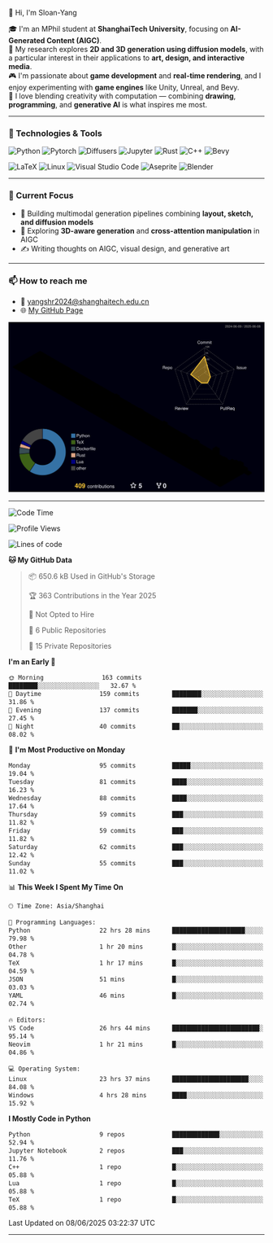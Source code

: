 👋 Hi, I'm Sloan-Yang

🎓 I'm an MPhil student at **ShanghaiTech University**, focusing on **AI-Generated Content (AIGC)**.  
🧠 My research explores **2D and 3D generation using diffusion models**, with a particular interest in their applications to **art, design, and interactive media**.  
🎮 I'm passionate about **game development** and **real-time rendering**, and I enjoy experimenting with **game engines** like Unity, Unreal, and Bevy.  
🎨 I love blending creativity with computation — combining **drawing**, **programming**, and **generative AI** is what inspires me most.

---

### 🧰 Technologies & Tools

![Python](https://img.shields.io/badge/python-%233776AB.svg?style=for-the-badge&logo=python&logoColor=white)
![Pytorch](https://img.shields.io/badge/pytorch-%23EE4C2C.svg?style=for-the-badge&logo=pytorch&logoColor=white)
![Diffusers](https://img.shields.io/badge/diffusers-HuggingFace-yellow?style=for-the-badge&logo=huggingface&logoColor=black)
![Jupyter](https://img.shields.io/badge/Jupyter-%23F37626.svg?style=for-the-badge&logo=Jupyter&logoColor=white)
![Rust](https://img.shields.io/badge/Rust-%23000000.svg?style=for-the-badge&logo=rust&logoColor=white)
![C++](https://img.shields.io/badge/C++-%2300599C.svg?style=for-the-badge&logo=c%2B%2B&logoColor=white)
![Bevy](https://img.shields.io/badge/Bevy-000000.svg?style=for-the-badge&logo=bevy&logoColor=white)

![LaTeX](https://img.shields.io/badge/LaTeX-47A141?style=for-the-badge&logo=latex&logoColor=white)
![Linux](https://img.shields.io/badge/Linux-FCC624?style=for-the-badge&logo=linux&logoColor=black)
![Visual Studio Code](https://img.shields.io/badge/VSCode-0078d7.svg?style=for-the-badge&logo=visual-studio-code&logoColor=white)
![Aseprite](https://img.shields.io/badge/Aseprite-FFFFFF?style=for-the-badge&logo=Aseprite&logoColor=%237D929E)
![Blender](https://img.shields.io/badge/Blender-F5792A?style=for-the-badge&logo=blender&logoColor=white)

---

### 🔭 Current Focus

- 🎨 Building multimodal generation pipelines combining **layout, sketch, and diffusion models**
- 🧪 Exploring **3D-aware generation** and **cross-attention manipulation** in AIGC
- ✍️ Writing thoughts on AIGC, visual design, and generative art

---

### 📫 How to reach me

- 📧 <a href="mailto:yangshr2024@shanghaitech.edu.cn">yangshr2024@shanghaitech.edu.cn</a>
- 🌐 [My GitHub Page](https://sloan-yang.github.io)  



![3D Profile](https://raw.githubusercontent.com/Sloan-Yang/Sloan-Yang/main/profile-3d-contrib/profile-night-rainbow.svg)

---


<!--START_SECTION:waka-->
![Code Time](http://img.shields.io/badge/Code%20Time-182%20hrs%2026%20mins-blue)

![Profile Views](http://img.shields.io/badge/Profile%20Views-20-blue)

![Lines of code](https://img.shields.io/badge/From%20Hello%20World%20I%27ve%20Written-1.9%20million%20lines%20of%20code-blue)

**🐱 My GitHub Data** 

> 📦 650.6 kB Used in GitHub's Storage 
 > 
> 🏆 363 Contributions in the Year 2025
 > 
> 🚫 Not Opted to Hire
 > 
> 📜 6 Public Repositories 
 > 
> 🔑 15 Private Repositories 
 > 
**I'm an Early 🐤** 

```text
🌞 Morning                163 commits         ████████░░░░░░░░░░░░░░░░░   32.67 % 
🌆 Daytime                159 commits         ████████░░░░░░░░░░░░░░░░░   31.86 % 
🌃 Evening                137 commits         ███████░░░░░░░░░░░░░░░░░░   27.45 % 
🌙 Night                  40 commits          ██░░░░░░░░░░░░░░░░░░░░░░░   08.02 % 
```
📅 **I'm Most Productive on Monday** 

```text
Monday                   95 commits          █████░░░░░░░░░░░░░░░░░░░░   19.04 % 
Tuesday                  81 commits          ████░░░░░░░░░░░░░░░░░░░░░   16.23 % 
Wednesday                88 commits          ████░░░░░░░░░░░░░░░░░░░░░   17.64 % 
Thursday                 59 commits          ███░░░░░░░░░░░░░░░░░░░░░░   11.82 % 
Friday                   59 commits          ███░░░░░░░░░░░░░░░░░░░░░░   11.82 % 
Saturday                 62 commits          ███░░░░░░░░░░░░░░░░░░░░░░   12.42 % 
Sunday                   55 commits          ███░░░░░░░░░░░░░░░░░░░░░░   11.02 % 
```


📊 **This Week I Spent My Time On** 

```text
🕑︎ Time Zone: Asia/Shanghai

💬 Programming Languages: 
Python                   22 hrs 28 mins      ████████████████████░░░░░   79.98 % 
Other                    1 hr 20 mins        █░░░░░░░░░░░░░░░░░░░░░░░░   04.78 % 
TeX                      1 hr 17 mins        █░░░░░░░░░░░░░░░░░░░░░░░░   04.59 % 
JSON                     51 mins             █░░░░░░░░░░░░░░░░░░░░░░░░   03.03 % 
YAML                     46 mins             █░░░░░░░░░░░░░░░░░░░░░░░░   02.74 % 

🔥 Editors: 
VS Code                  26 hrs 44 mins      ████████████████████████░   95.14 % 
Neovim                   1 hr 21 mins        █░░░░░░░░░░░░░░░░░░░░░░░░   04.86 % 

💻 Operating System: 
Linux                    23 hrs 37 mins      █████████████████████░░░░   84.08 % 
Windows                  4 hrs 28 mins       ████░░░░░░░░░░░░░░░░░░░░░   15.92 % 
```

**I Mostly Code in Python** 

```text
Python                   9 repos             █████████████░░░░░░░░░░░░   52.94 % 
Jupyter Notebook         2 repos             ███░░░░░░░░░░░░░░░░░░░░░░   11.76 % 
C++                      1 repo              █░░░░░░░░░░░░░░░░░░░░░░░░   05.88 % 
Lua                      1 repo              █░░░░░░░░░░░░░░░░░░░░░░░░   05.88 % 
TeX                      1 repo              █░░░░░░░░░░░░░░░░░░░░░░░░   05.88 % 
```




 Last Updated on 08/06/2025 03:22:37 UTC
<!--END_SECTION:waka-->

---





